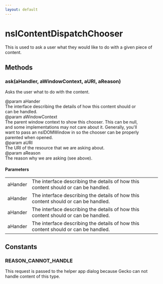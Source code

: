 ```yaml
---
layout: default
---
```


# nsIContentDispatchChooser #
  
This is used to ask a user what they would like to do with a given piece of  
content.  
  

## Methods ##

### ask(aHandler, aWindowContext, aURI, aReason) ###
  
Asks the user what to do with the content.  
  
@param aHander  
       The interface describing the details of how this content should or  
       can be handled.  
@param aWindowContext  
       The parent window context to show this chooser.  This can be null,  
       and some implementations may not care about it.  Generally, you'll  
       want to pass an nsIDOMWindow in so the chooser can be properly  
       parented when opened.  
@param aURI  
       The URI of the resource that we are asking about.  
@param aReason  
       The reason why we are asking (see above).  
  

#### Parameters ####

<table>

<tr>
<td>aHander</td>
<td>       The interface describing the details of how this content should or  
       can be handled.  
</td>
</tr>

<tr>
<td>aHander</td>
<td>       The interface describing the details of how this content should or  
       can be handled.  
</td>
</tr>

<tr>
<td>aHander</td>
<td>       The interface describing the details of how this content should or  
       can be handled.  
</td>
</tr>

<tr>
<td>aHander</td>
<td>       The interface describing the details of how this content should or  
       can be handled.  
</td>
</tr>

</table>

## Constants ##

### REASON_CANNOT_HANDLE ###
  
This request is passed to the helper app dialog because Gecko can not  
handle content of this type.  
  
